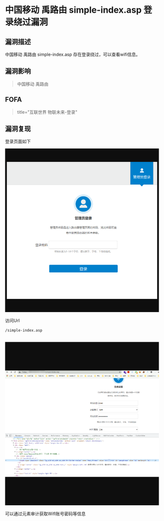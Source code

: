 # 中国移动 禹路由 simple-index.asp 登录绕过漏洞

## 漏洞描述

中国移动 禹路由 simple-index.asp 存在登录绕过，可以查看wifi信息。

## 漏洞影响

> 中国移动 禹路由

## FOFA

> title="互联世界 物联未来-登录"

## 漏洞复现

登录页面如下

![image-20210705132051022](resource/中国移动禹路由登录绕过/image-20210705132051022.png)

访问Url

```
/simple-index.asp
```

​	![image-20210705132055934](resource/中国移动禹路由登录绕过/image-20210705132055934.png)

可以通过元素审计获取Wifl账号密码等信息